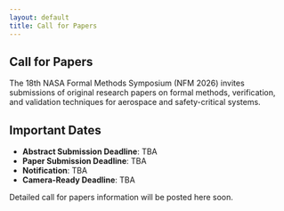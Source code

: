 ```yaml
---
layout: default
title: Call for Papers
---
```



## Call for Papers

The 18th NASA Formal Methods Symposium (NFM 2026) invites submissions of original research papers on formal methods, verification, and validation techniques for aerospace and safety-critical systems.

## Important Dates

- **Abstract Submission Deadline**: TBA
- **Paper Submission Deadline**: TBA
- **Notification**: TBA
- **Camera-Ready Deadline**: TBA



Detailed call for papers information will be posted here soon.
